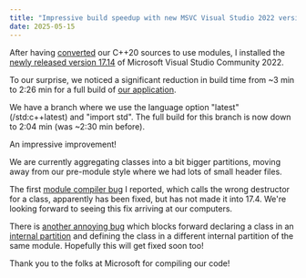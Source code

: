 ```yaml
---
title: "Impressive build speedup with new MSVC Visual Studio 2022 version 17.14"
date: 2025-05-15
---
```


After having [converted](https://abuehl.github.io/2025/03/24/converting-to-modules.html) our C++20 sources to use modules, I installed the [newly released version 17.14](https://devblogs.microsoft.com/cppblog/c-language-updates-in-msvc-in-visual-studio-2022-17-14/) of Microsoft Visual Studio Community 2022.

To our surprise, we noticed a significant reduction in build time from ~3 min to 2:26 min for a full build of [our application](https://cadifra.com/).

We have a branch where we use the language option "latest" (/std:c++latest) and  "import std". The full build for this branch is now down to 2:04 min (was ~2:30 min before).

An impressive improvement!

We are currently aggregating classes into a bit bigger partitions, moving away from our pre-module style where we had lots of small header files.

The first [module compiler bug](https://developercommunity.visualstudio.com/t/Compiler-uses-non-exported-class-definit/10863347) I reported, which calls the wrong destructor for a class, apparently has been fixed, but has not made it into 17.4. We're looking forward to seeing this fix arriving at our computers.

There is [another annoying bug](https://developercommunity.visualstudio.com/t/Cannot-forward-declare-class-in-internal/10901595) which blocks forward declaring a class in an [internal partition](https://learn.microsoft.com/en-us/cpp/build/reference/internal-partition?view=msvc-170) and defining the class in a different internal partition of the same module. Hopefully this will get fixed soon too!

Thank you to the folks at Microsoft for compiling our code! 
